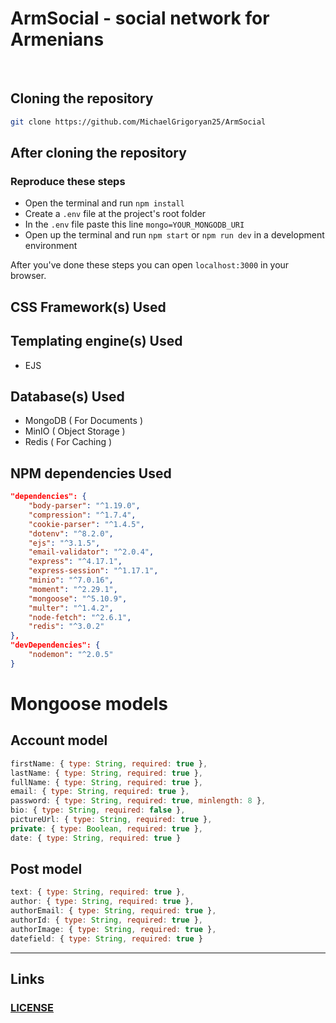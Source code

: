 # ArmSocial - social network for Armenians
<br>

## Cloning the repository
```bash
git clone https://github.com/MichaelGrigoryan25/ArmSocial
```

## After cloning the repository
### Reproduce these steps
* Open the terminal and run `npm install`
* Create a `.env` file at the project's root folder
* In the `.env` file paste this line `mongo=YOUR_MONGODB_URI`
* Open up the terminal and run `npm start` or `npm run dev` in a development environment

After you've done these steps you can open `localhost:3000` in your browser.

## CSS Framework(s) Used


## Templating engine(s) Used
* EJS

## Database(s) Used
* MongoDB ( For Documents )
* MinIO ( Object Storage )
* Redis ( For Caching )

## NPM dependencies Used
```json
"dependencies": {
    "body-parser": "^1.19.0",
    "compression": "^1.7.4",
    "cookie-parser": "^1.4.5",
    "dotenv": "^8.2.0",
    "ejs": "^3.1.5",
    "email-validator": "^2.0.4",
    "express": "^4.17.1",
    "express-session": "^1.17.1",
    "minio": "^7.0.16",
    "moment": "^2.29.1",
    "mongoose": "^5.10.9",
    "multer": "^1.4.2",
    "node-fetch": "^2.6.1",
    "redis": "^3.0.2"
},
"devDependencies": {
    "nodemon": "^2.0.5"
}
```

# Mongoose models
## Account model
```js
firstName: { type: String, required: true },
lastName: { type: String, required: true },
fullName: { type: String, required: true },
email: { type: String, required: true },
password: { type: String, required: true, minlength: 8 },
bio: { type: String, required: false },
pictureUrl: { type: String, required: true },
private: { type: Boolean, required: true },
date: { type: String, required: true }
```

## Post model
```js
text: { type: String, required: true },
author: { type: String, required: true },
authorEmail: { type: String, required: true },
authorId: { type: String, required: true },
authorImage: { type: String, required: true },
datefield: { type: String, required: true }
```

<hr>

## Links
### [LICENSE](./LICENSE)